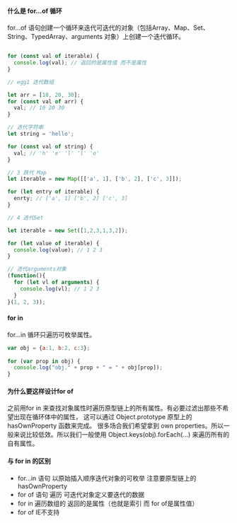 
#### 什么是 for...of 循环

for...of 语句创建一个循环来迭代可迭代的对象（包括Array、Map、Set、String、TypedArray、arguments 对象）上创建一个迭代循环。

```javascript

for (const val of iterable) {
  console.log(val); // 返回的是属性值 而不是属性
}

// egg1 迭代数组

let arr = [10, 20, 30];
for (const val of arr) {
  val; // 10 20 30
}

// 迭代字符串
let string = 'hello';

for (const val of string) {
  val; // 'h' 'e' 'l' 'l' 'o'
}

// 3 跌代 Map 
let iterable = new Map([['a', 1], ['b', 2], ['c', 3]]);

for (let entry of iterable) {
  enrty; // ['a', 1] ['b', 2] ['c', 3]
}

// 4 迭代Set

let iterable = new Set([1,2,3,1,3,2]);

for (let value of iterable) {
  console.log(value); // 1 2 3
}

// 迭代arguments对象
(function(){
  for (let vl of arguments) {
    console.log(vl); // 1 2 3
  }
}(1, 2, 3));

``` 
#### for in
for...in 循环只遍历可枚举属性。

```javascript
var obj = {a:1, b:2, c:3};
    
for (var prop in obj) {
  console.log("obj." + prop + " = " + obj[prop]);
}
```


#### 为什么要这样设计for of

之前用for in 来查找对象属性时遍历原型链上的所有属性。有必要过滤出那些不希望出现在循环体中的属性， 这可以通过 Object.prototype 原型上的 hasOwnProperty 函数来完成。 很多场合我们希望拿到 own properties。所以一般来说比较低效。所以我们一般使用 
Object.keys(obj).forEach(...) 来遍历所有的自有属性。 




#### 与 for in 的区别

* for...in 语句 以原始插入顺序迭代对象的可枚举 注意要原型链上的 hasOwnProperty
* for of  语句 遍历 可迭代对象定义要迭代的数据
* for in 遍历数组的 返回的是属性（也就是索引 而 for of是属性值）
* for of IE不支持




